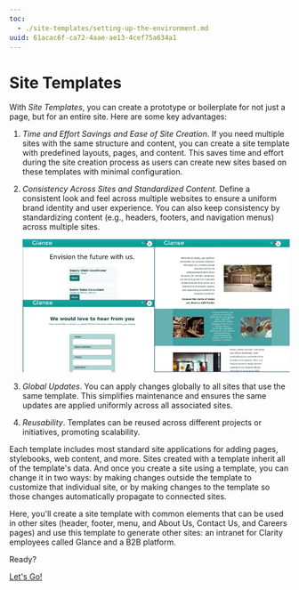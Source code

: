 ```yaml
---
toc:
  - ./site-templates/setting-up-the-environment.md
uuid: 61acac6f-ca72-4aae-ae13-4cef75a634a1
---
```

# Site Templates

With *Site Templates*, you can create a prototype or boilerplate for not just a page, but for an entire site. Here are some key advantages: 

1. *Time and Effort Savings and Ease of Site Creation*. If you need multiple sites with the same structure and content, you can create a site template with predefined layouts, pages, and content. This saves time and effort during the site creation process as users can create new sites based on these templates with minimal configuration.

1. *Consistency Across Sites and Standardized Content*. Define a consistent look and feel across multiple websites to ensure a uniform brand identity and user experience. You can also keep consistency by standardizing content (e.g., headers, footers, and navigation menus) across multiple sites.

   ![Use standardized content to maintain a consistent look and feel across websites.](./site-templates/images/01.png)

1. *Global Updates*. You can apply changes globally to all sites that use the same template. This simplifies maintenance and ensures the same updates are applied uniformly across all associated sites.

1. *Reusability*. Templates can be reused across different projects or initiatives, promoting scalability.

Each template includes most standard site applications for adding pages, stylebooks, web content, and more. Sites created with a template inherit all of the template's data. And once you create a site using a template, you can change it in two ways: by making changes outside the template to customize that individual site, or by making changes to the template so those changes automatically propagate to connected sites.

<!-- Here, you should talk about what's coming: the steps taken to create the site template, the concepts the student will learn (such as master page templates, compositions, etc.). Add a relevant screenshot showing the site template and its structure of pages. -Rich -->

Here, you'll create a site template with common elements that can be used in other sites (header, footer, menu, and About Us, Contact Us, and Careers pages) and use this template to generate other sites: an intranet for Clarity employees called Glance and a B2B platform.

Ready?

[Let's Go!](./site-templates/creating-a-site-template-and-uploading-files.md) 
